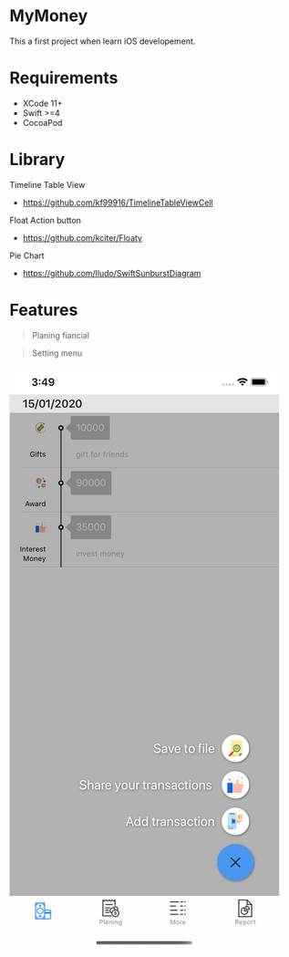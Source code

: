 # MyMoney

This a first project when learn iOS developement.


# Requirements

- XCode 11+
- Swift >=4
- CocoaPod



# Library

Timeline Table View
- https://github.com/kf99916/TimelineTableViewCell

Float Action button
- https://github.com/kciter/Floaty

Pie Chart
- https://github.com/lludo/SwiftSunburstDiagram


# Features

> Planing fiancial

> Setting menu

![alt text](screen_transactions.png)